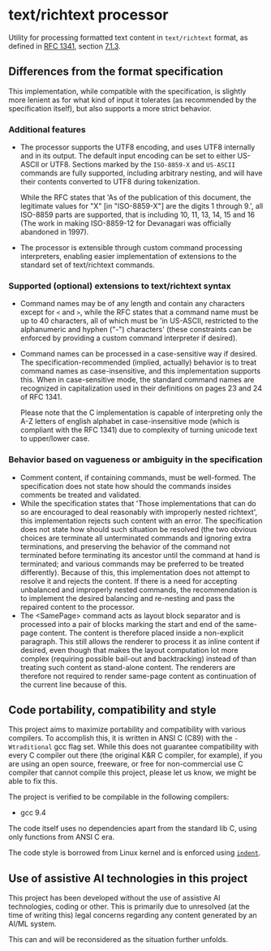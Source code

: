 # text/richtext processor

Utility for processing formatted text content in `text/richtext` format, as
defined in [RFC 1341](https://www.rfc-editor.org/rfc/rfc1341), section
[7.1.3](https://www.rfc-editor.org/rfc/rfc1341#page-23).

## Differences from the format specification

This implementation, while compatible with the specification, is slightly more
lenient as for what kind of input it tolerates (as recommended by the
specification itself), but also supports a more strict behavior.

### Additional features

- The processor supports the UTF8 encoding, and uses UTF8 internally and in its
  output. The default input encoding can be set to either US-ASCII or UTF8.
  Sections marked by the `ISO-8859-X` and `US-ASCII` commands are fully
  supported, including arbitrary nesting, and will have their contents
  converted to UTF8 during tokenization.

  While the RFC states that 'As of the publication of this document, the
  legitimate values for "X" [in "ISO-8859-X"] are the digits 1 through 9.', all
  ISO-8859 parts are supported, that is including 10, 11, 13, 14, 15 and 16
  (The work in making ISO-8859-12 for Devanagari was officially abandoned in
  1997).
- The processor is extensible through custom command processing interpreters,
  enabling easier implementation of extensions to the standard set of
  text/richtext commands.

### Supported (optional) extensions to text/richtext syntax

- Command names may be of any length and contain any characters except for `<`
  and `>`, while the RFC states that a command name must be up to 40
  characters, all of which must be 'in US-ASCII, restricted to the alphanumeric
  and hyphen ("-") characters' (these constraints can be enforced by providing
  a custom command interpreter if desired).
- Command names can be processed in a case-sensitive way if desired. The
  specification-recommended (implied, actually) behavior is to treat command
  names as case-insensitive, and this implementation supports this. When in
  case-sensitive mode, the standard command names are recognized in
  capitalization used in their definitions on pages 23 and 24 of RFC 1341.

  Please note that the C implementation is capable of interpreting only the A-Z
  letters of english alphabet in case-insensitive mode (which is compliant with
  the RFC 1341) due to complexity of turning unicode text to upper/lower case.

### Behavior based on vagueness or ambiguity in the specification

- Comment content, if containing commands, must be well-formed. The
  specification does not state how should the commands insides comments be
  treated and validated.
- While the specification states that 'Those implementations that can do so are
  encouraged to deal reasonably with improperly nested richtext', this
  implementation rejects such content with an error. The specification does not
  state how should such situation be resolved (the two obvious choices are
  terminate all unterminated commands and ignoring extra terminations, and
  preserving the behavior of the command not terminated before terminating its
  ancestor until the command at hand is terminated; and various commands may
  be preferred to be treated differently). Because of this, this implementation
  does not attempt to resolve it and rejects the content. If there is a need
  for accepting unbalanced and improperly nested commands, the recommendation
  is to implement the desired balancing and re-nesting and pass the repaired
  content to the processor.
- The &lt;SamePage> command acts as layout block separator and is processed
  into a pair of blocks marking the start and end of the same-page content. The
  content is therefore placed inside a non-explicit paragraph. This still
  allows the renderer to process it as inline content if desired, even though
  that makes the layout computation lot more complex (requiring possible
  bail-out and backtracking) instead of than treating such content as
  stand-alone content. The renderers are therefore not required to render
  same-page content as continuation of the current line because of this.

## Code portability, compatibility and style

This project aims to maximize portability and compatibility with various
compilers. To accomplish this, it is written in ANSI C (C89) with the
`-Wtraditional` gcc flag set. While this does not guarantee compatibility with
every C compiler out there (the original K&R C compiler, for example), if you
are using an open source, freeware, or free for non-commercial use C compiler
that cannot compile this project, please let us know, we might be able to fix
this.

The project is verified to be compilable in the following compilers:

- gcc 9.4

The code itself uses no dependencies apart from the standard lib C, using only
functions from ANSI C era.

The code style is borrowed from Linux kernel and is enforced using
[`indent`](https://www.gnu.org/software/indent/manual/indent.html).

## Use of assistive AI technologies in this project

This project has been developed without the use of assistive AI technologies,
coding or other. This is primarily due to unresolved (at the time of writing
this) legal concerns regarding any content generated by an AI/ML system.

This can and will be reconsidered as the situation further unfolds.
